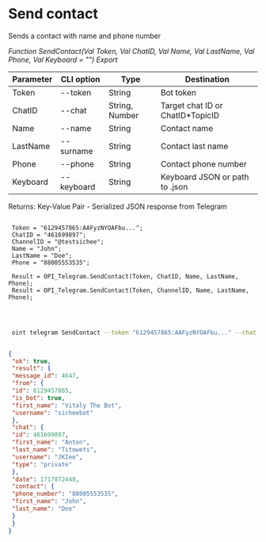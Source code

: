 ﻿---
sidebar_position: 9
---

# Send contact
 Sends a contact with name and phone number


*Function SendContact(Val Token, Val ChatID, Val Name, Val LastName, Val Phone, Val Keyboard = "") Export*

 | Parameter | CLI option | Type | Destination |
 |-|-|-|-|
 | Token | --token | String | Bot token |
 | ChatID | --chat | String, Number | Target chat ID or ChatID*TopicID |
 | Name | --name | String | Contact name |
 | LastName | --surname | String | Contact last name |
 | Phone | --phone | String | Contact phone number |
 | Keyboard | --keyboard | String | Keyboard JSON or path to .json |

 
 Returns: Key-Value Pair - Serialized JSON response from Telegram

```bsl title="Code example"
	
 Token = "6129457865:AAFyzNYOAFbu...";
 ChatID = "461699897";
 ChannelID = "@testsichee"; 
 Name = "John";
 LastName = "Doe";
 Phone = "88005553535";
 
 Result = OPI_Telegram.SendContact(Token, ChatID, Name, LastName, Phone);
 Result = OPI_Telegram.SendContact(Token, ChannelID, Name, LastName, Phone);
 
	
```

```sh title="CLI command example"
 
 oint telegram SendContact --token "6129457865:AAFyzNYOAFbu..." --chat "461699897" --name "John" --surname "Doe" --phone "88005553535" --keyboard %keyboard%


```


```json title="Result"

{
 "ok": true,
 "result": {
 "message_id": 4647,
 "from": {
 "id": 6129457865,
 "is_bot": true,
 "first_name": "Vitaly The Bot",
 "username": "sicheebot"
 },
 "chat": {
 "id": 461699897,
 "first_name": "Anton",
 "last_name": "Titowets",
 "username": "JKIee",
 "type": "private"
 },
 "date": 1717072448,
 "contact": {
 "phone_number": "88005553535",
 "first_name": "John",
 "last_name": "Doe"
 }
 }
}

```
